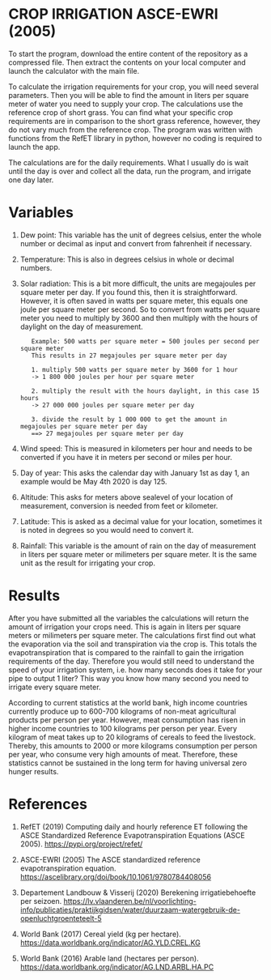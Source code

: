 # CROP IRRIGATION ASCE-EWRI (2005)

To start the program, download the entire content of the repository as a compressed file. Then extract the contents on your local computer and launch the calculator with the main file.

To calculate the irrigation requirements for your crop, you will need several parameters. Then you will be able to find the amount in liters per square meter of water you need to supply your crop. The calculations use the reference crop of short grass. You can find what your specific crop requirements are in comparison to the short grass reference, however, they do not vary much from the reference crop. The program was written with functions from the RefET library in python, however no coding is required to launch the app. 

The calculations are for the daily requirements. What I usually do is wait until the day is over and collect all the data, run the program, and irrigate one day later.

Variables
=========

1. Dew point: This variable has the unit of degrees celsius, enter the whole number or decimal as input and convert from fahrenheit if necessary.

2. Temperature: This is also in degrees celsius in whole or decimal numbers.

3. Solar radiation: This is a bit more difficult, the units are megajoules per square meter per day. If you found this, then it is straightforward. However, it is often saved in watts per square meter, this equals one joule per square meter per second. So to convert from watts per square meter you need to multiply by 3600 and then multiply with the hours of daylight on the day of measurement.

          Example: 500 watts per square meter = 500 joules per second per square meter
          This results in 27 megajoules per square meter per day

          1. multiply 500 watts per square meter by 3600 for 1 hour 
          -> 1 800 000 joules per hour per square meter
          
          2. multiply the result with the hours daylight, in this case 15 hours
          -> 27 000 000 joules per square meter per day
          
          3. divide the result by 1 000 000 to get the amount in megajoules per square meter per day 
          ==> 27 megajoules per square meter per day

4. Wind speed: This is measured in kilometers per hour and needs to be converted if you have it in meters per second or miles per hour.

5. Day of year: This asks the calendar day with January 1st as day 1, an example would be May 4th 2020 is day 125.

6. Altitude: This asks for meters above sealevel of your location of measurement, conversion is needed from feet or kilometer.

7. Latitude: This is asked as a decimal value for your location, sometimes it is noted in degrees so you would need to convert it.

8. Rainfall: This variable is the amount of rain on the day of measurement in liters per square meter or milimeters per square meter. It is the same unit as the result for irrigating your crop.

Results
=======

After you have submitted all the variables the calculations will return the amount of irrigation your crops need. This is again in liters per square meters or milimeters per square meter. The calculations first find out what the evaporation via the soil and transpiration via the crop is. This totals the evapotranspiration that is compared to the rainfall to gain the irrigation requirements of the day. Therefore you would still need to understand the speed of your irrigation system, i.e. how many seconds does it take for your pipe to output 1 liter? This way you know how many second you need to irrigate every square meter.

According to current statistics at the world bank, high income countries currently produce up to 600-700 kilograms of non-meat agricultural products per person per year. However, meat consumption has risen in higher income countries to 100 kilograms per person per year. Every kilogram of meat takes up to 20 kilograms of cereals to feed the livestock. Thereby, this amounts to 2000 or more kilograms consumption per person per year, who consume very high amounts of meat. Therefore, these statistics cannot be sustained in the long term for having universal zero hunger results.

References
==========

1. RefET (2019) Computing daily and hourly reference ET following the ASCE Standardized Reference Evapotranspiration Equations (ASCE 2005). https://pypi.org/project/refet/

2. ASCE-EWRI (2005) The ASCE standardized reference evapotranspiration equation. https://ascelibrary.org/doi/book/10.1061/9780784408056

3. Departement Landbouw & Visserij (2020) Berekening irrigatiebehoefte per seizoen. https://lv.vlaanderen.be/nl/voorlichting-info/publicaties/praktijkgidsen/water/duurzaam-watergebruik-de-openluchtgroenteteelt-5

4. World Bank (2017) Cereal yield (kg per hectare). https://data.worldbank.org/indicator/AG.YLD.CREL.KG 

5. World Bank (2016) Arable land (hectares per person). https://data.worldbank.org/indicator/AG.LND.ARBL.HA.PC
